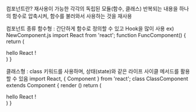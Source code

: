 컴포넌트란?
재사용이 가능한 각각의 독립된 모듈(함수, 클래스)
반복되는 내용을 하나의 함수로 압축시켜, 함수를 불러와서 사용하는 것을 재사용

컴포넌트 종류
함수형 : 간단하게 함수로 정의할 수 있고 Hook을 많이 사용
    ex) NewComponent.js
    import React from 'react';
    function FuncComponent() {
        return (
            <div> hello React ! </div>
        )
    }

클래스형 : class 키워드를 사용하며, 상태(state)와 같은 라이프 사이클 메서드를 활용할 수 있음
    import React, { Component } from 'react';
    class ClassComponent extends Component {
        render ()
            return (
                <div> hello React ! </div>
            )
    }